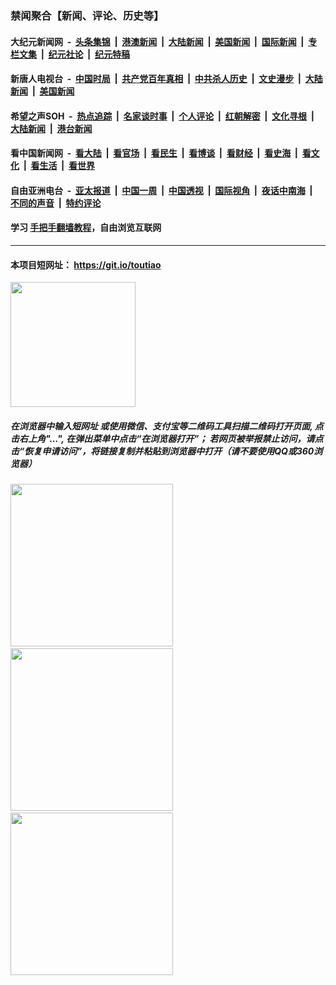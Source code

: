 ### 禁闻聚合【新闻、评论、历史等】

#### 大纪元新闻网 &nbsp;-&nbsp; [头条集锦](indexes/E头条集锦.md?t=02162255) &nbsp;|&nbsp; [港澳新闻](indexes/E港澳新闻.md?t=02162255)  &nbsp;|&nbsp; [大陆新闻](indexes/E大陆新闻.md?t=02162255) &nbsp;|&nbsp; [美国新闻](indexes/E美国新闻.md?t=02162255) &nbsp;|&nbsp; [国际新闻](indexes/E国际新闻.md?t=02162255) &nbsp;|&nbsp; [专栏文集](indexes/E专栏文集.md?t=02162255) &nbsp;|&nbsp; [纪元社论](indexes/E纪元社论.md?t=02162255) &nbsp;|&nbsp; [纪元特稿](indexes/E纪元特稿.md?t=02162255) 

#### 新唐人电视台 &nbsp;-&nbsp; [中国时局](indexes/N中国时局.md?t=02162255) &nbsp;|&nbsp; [共产党百年真相](indexes/N共产党百年真相.md?t=02162255) &nbsp;|&nbsp; [中共杀人历史](indexes/N中共杀人历史.md?t=02162255) &nbsp;|&nbsp; [文史漫步](indexes/N文史漫步.md?t=02162255) &nbsp;|&nbsp; [大陆新闻](indexes/N大陆新闻.md?t=02162255) &nbsp;|&nbsp; [美国新闻](indexes/N美国新闻.md?t=02162255)

#### 希望之声SOH &nbsp;-&nbsp; [热点追踪](indexes/H热点追踪.md?t=02162255) &nbsp;|&nbsp; [名家谈时事](indexes/H名家谈时事.md?t=02162255) &nbsp;|&nbsp; [个人评论](indexes/H个人评论.md?t=02162255)  &nbsp;|&nbsp; [红朝解密](indexes/H红朝解密.md?t=02162255) &nbsp;|&nbsp; [文化寻根](indexes/H文化寻根.md?t=02162255) &nbsp;|&nbsp; [大陆新闻](indexes/H大陆新闻.md?t=02162255) &nbsp;|&nbsp; [港台新闻](indexes/H港台新闻.md?t=02162255)

#### 看中国新闻网 &nbsp;-&nbsp; [看大陆](indexes/S看大陆.md?t=02162255) &nbsp;|&nbsp; [看官场](indexes/S看官场.md?t=02162255) &nbsp;|&nbsp; [看民生](indexes/S看民生.md?t=02162255)  &nbsp;|&nbsp; [看博谈](indexes/S看博谈.md?t=02162255) &nbsp;|&nbsp; [看财经](indexes/S看财经.md?t=02162255) &nbsp;|&nbsp; [看史海](indexes/S看史海.md?t=02162255) &nbsp;|&nbsp; [看文化](indexes/S看文化.md?t=02162255) &nbsp;|&nbsp; [看生活](indexes/S看生活.md?t=02162255) &nbsp;|&nbsp; [看世界](indexes/S看世界.md?t=02162255)

#### 自由亚洲电台 &nbsp;-&nbsp; [亚太报道](indexes/R亚太报道.md?t=02162255) &nbsp;|&nbsp; [中国一周](indexes/R中国一周.md?t=02162255) &nbsp;|&nbsp; [中国透视](indexes/R中国透视.md?t=02162255)  &nbsp;|&nbsp; [国际视角](indexes/R国际视角.md?t=02162255) &nbsp;|&nbsp; [夜话中南海](indexes/R夜话中南海.md?t=02162255) &nbsp;|&nbsp; [不同的声音](indexes/R不同的声音.md?t=02162255) &nbsp;|&nbsp; [特约评论](indexes/R特约评论.md?t=02162255)

#### 学习 [手把手翻墙教程](https://github.com/gfw-breaker/guides/wiki)，自由浏览互联网

----

#### 本项目短网址： https://git.io/toutiao
<img src="https://raw.githubusercontent.com/gfw-breaker/banned-news/master/scripts/img/qr.png" width="200px"/>  

##### 在浏览器中输入短网址 或使用微信、支付宝等二维码工具扫描二维码打开页面, 点击右上角"...", 在弹出菜单中点击“在浏览器打开”； 若网页被举报禁止访问，请点击“恢复申请访问”，将链接复制并粘贴到浏览器中打开（请不要使用QQ或360浏览器）

<img src="https://raw.githubusercontent.com/gfw-breaker/banned-news/master/scripts/img/1.png" width="260px"/> &nbsp; <img src="https://raw.githubusercontent.com/gfw-breaker/banned-news/master/scripts/img/2.png" width="260px"/> &nbsp; <img src="https://raw.githubusercontent.com/gfw-breaker/banned-news/master/scripts/img/3.png" width="260px"/>
